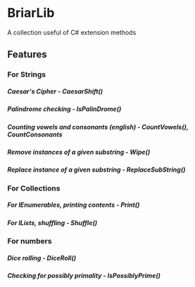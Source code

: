 # BriarLib
A collection useful of C# extension methods
## Features
### For Strings
##### Caesar's Cipher - CaesarShift()
##### Palindrome checking - IsPalinDrome()
##### Counting vowels and consonants (english) - CountVowels(), CountConsonants
##### Remove instances of a given substring - Wipe()
##### Replace instance of a given substring - ReplaceSubString()

### For Collections
##### For IEnumerables, printing contents - Print()
##### For ILists, shuffling - Shuffle()

### For numbers
##### Dice rolling - DiceRoll()
##### Checking for possibly primality - IsPossiblyPrime()
